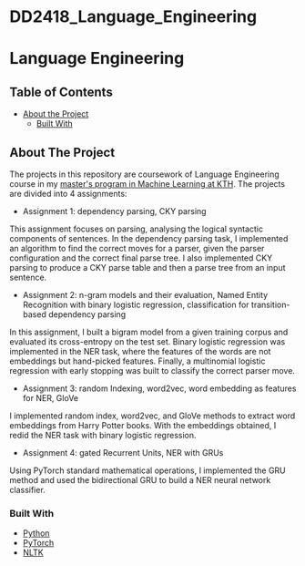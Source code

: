# DD2418_Language_Engineering

<!-- PROJECT SHIELDS -->
<!--
*** I'm using markdown "reference style" links for readability.
*** Reference links are enclosed in brackets [ ] instead of parentheses ( ).
*** See the bottom of this document for the declaration of the reference variables
*** for contributors-url, forks-url, etc. This is an optional, concise syntax you may use.
*** https://www.markdownguide.org/basic-syntax/#reference-style-links
-->


# Language Engineering



<!-- TABLE OF CONTENTS -->
## Table of Contents

* [About the Project](#about-the-project)
  * [Built With](#built-with)


<!-- ABOUT THE PROJECT -->
## About The Project

The projects in this repository are coursework of Language Engineering course in my [master's program in Machine Learning at KTH](https://www.kth.se/en/studies/master/machinelearning/description-1.48533). The projects are divided into 4 assignments:

* Assignment 1: dependency parsing, CKY parsing

This assignment focuses on parsing, analysing the logical syntactic components of sentences. 
In the dependency parsing task, I implemented an algorithm to find the correct moves for a parser, given the parser configuration and the correct final parse tree. 
I also implemented CKY parsing to produce a CKY parse table and then a parse tree from an input sentence.

* Assignment 2: n-gram models and their evaluation, Named Entity Recognition with binary logistic regression, classification for transition-based dependency parsing

In this assignment, I built a bigram model from a given training corpus and evaluated its cross-entropy on the test set.
Binary logistic regression was implemented in the NER task, where the features of the words are not embeddings but hand-picked features. 
Finally, a multinomial logistic regression with early stopping was built to classify the correct parser move. 

* Assignment 3: random Indexing, word2vec, word embedding as features for NER, GloVe

I implemented random index, word2vec, and GloVe methods to extract word embeddings from Harry Potter books. With the embeddings obtained, I redid the NER task with binary logistic regression.

* Assignment 4: gated Recurrent Units, NER with GRUs

Using PyTorch standard mathematical operations, I implemented the GRU method and used the bidirectional GRU to build a NER neural network classifier.
### Built With

* [Python](https://www.python.org/)
* [PyTorch](https://pytorch.org/)
* [NLTK](https://www.nltk.org/)


